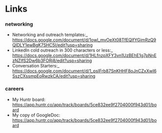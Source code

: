 # Links

### networking

- Networking and outreach templates:\_ https://docs.google.com/document/d/1owl_mvOeXt08TfEQlfYGimRzQ9QIDLY1ewBgK7SHC5I/edit?usp=sharing
- LinkedIn cold outreach in 300 characters or less:\_ https://docs.google.com/document/d/1HLfnzpXFY3vn1UzBEhE1g7pNnEzNZIfS2Dw6b3FORj8/edit?usp=sharing
- Conversation Starters:\_ https://docs.google.com/document/d/1_psIFrb87SnKHHF8oJnCZxXwI6SszCXssmpEoRwzkCA/edit?usp=sharing

### careers

- My Huntr board: https://app.huntr.co/app/track/boards/5ce832ee9f2704000f943d01/board
- My copy of GoogleDoc: https://app.huntr.co/app/track/boards/5ce832ee9f2704000f943d01/board
